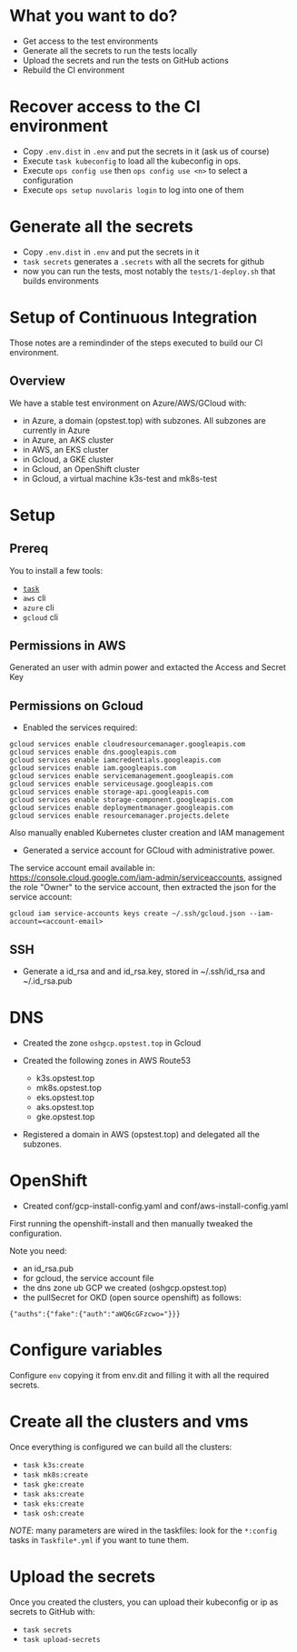 

# What you want to do?

- Get access to the test environments
- Generate all the secrets to run the tests locally
- Upload the secrets and run the tests on GitHub actions
- Rebuild the CI environment

# Recover access to the CI environment

- Copy `.env.dist` in `.env` and put the secrets in it (ask us of course)
- Execute `task kubeconfig` to load all the kubeconfig in ops.
- Execute `ops config use` then `ops config use <n>` to select a configuration
- Execute `ops setup nuvolaris login` to log into one of them

# Generate all the secrets

- Copy `.env.dist` in `.env` and put the secrets in it
- `task secrets` generates a  `.secrets` with all the secrets for github
- now you can run the tests, most notably the `tests/1-deploy.sh` that builds environments

# Setup of Continuous Integration

Those notes are a remindinder of the steps executed to build our CI environment.

## Overview

We have a stable test environment on Azure/AWS/GCloud with:

- in Azure, a domain (opstest.top) with subzones. All subzones are currently in Azure
- in Azure, an AKS cluster
- in AWS, an EKS cluster
- in Gcloud, a GKE cluster
- in Gcloud, an OpenShift cluster 
- in Gcloud, a virtual machine k3s-test and mk8s-test


# Setup

## Prereq

You to install a few tools:

- [`task`](https://taskfile.dev)
- `aws` cli
- `azure` cli 
- `gcloud` cli 

## Permissions in AWS

Generated an user with admin power and extacted the Access and Secret Key 

## Permissions on Gcloud

- Enabled the services required:

```
gcloud services enable cloudresourcemanager.googleapis.com
gcloud services enable dns.googleapis.com
gcloud services enable iamcredentials.googleapis.com
gcloud services enable iam.googleapis.com
gcloud services enable servicemanagement.googleapis.com
gcloud services enable serviceusage.googleapis.com
gcloud services enable storage-api.googleapis.com
gcloud services enable storage-component.googleapis.com
gcloud services enable deploymentmanager.googleapis.com
gcloud services enable resourcemanager.projects.delete
```

Also manually  enabled Kubernetes cluster creation and IAM management

-  Generated a service account for GCloud with administrative power. 

The service account email available in: https://console.cloud.google.com/iam-admin/serviceaccounts, assigned the role "Owner" to the service account, then extracted the json for the service account:

```
gcloud iam service-accounts keys create ~/.ssh/gcloud.json --iam-account=<account-email>
```

## SSH 

- Generate a id_rsa and and id_rsa.key,
stored in ~/.ssh/id_rsa and ~/.id_rsa.pub

# DNS

- Created the zone `oshgcp.opstest.top` in Gcloud

- Created the following zones in AWS Route53
  - k3s.opstest.top
  - mk8s.opstest.top
  - eks.opstest.top
  - aks.opstest.top 
  - gke.opstest.top 

- Registered a domain in AWS (opstest.top) and delegated all the subzones.

# OpenShift

- Created conf/gcp-install-config.yaml and conf/aws-install-config.yaml

First running the openshift-install and then manually tweaked the configuration.

Note you need:
- an id_rsa.pub
- for gcloud, the service account file 
- the dns zone ub GCP we created (oshgcp.opstest.top)
- the pullSecret for OKD (open source openshift) as follows: 

```
{"auths":{"fake":{"auth":"aWQ6cGFzcwo="}}}
```

# Configure variables

Configure `env` copying it from env.dit and filling it with all the required secrets.

# Create all the clusters and vms

Once everything is configured we can build all the clusters:

- `task k3s:create`
- `task mk8s:create`
- `task gke:create`
- `task aks:create`
- `task eks:create`
- `task osh:create`

*NOTE*: many parameters are wired in the taskfiles: look for the `*:config` tasks in `Taskfile*.yml` if you want to tune them.

# Upload the secrets

Once you created the clusters, you can upload their kubeconfig or ip as secrets to GitHub with:

- `task secrets`
- `task upload-secrets`
